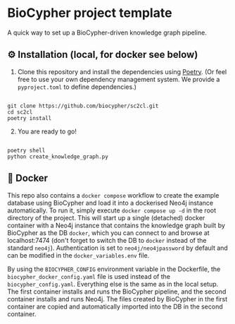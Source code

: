 # BioCypher project template
A quick way to set up a BioCypher-driven knowledge graph pipeline.

## ⚙️ Installation (local, for docker see below)
1. Clone this repository and install the dependencies using
[Poetry](https://python-poetry.org/). (Or feel free to use your own dependency
management system. We provide a `pyproject.toml` to define dependencies.)

```{bash}

git clone https://github.com/biocypher/sc2cl.git
cd sc2cl
poetry install

```
2. You are ready to go!

```{bash}

poetry shell
python create_knowledge_graph.py

```

## 🐳 Docker

This repo also contains a `docker compose` workflow to create the example
database using BioCypher and load it into a dockerised Neo4j instance
automatically. To run it, simply execute `docker compose up -d` in the root 
directory of the project. This will start up a single (detached) docker
container with a Neo4j instance that contains the knowledge graph built by
BioCypher as the DB `docker`, which you can connect to and browse at 
localhost:7474 (don't forget to switch the DB to `docker` instead of the 
standard `neo4j`). Authentication is set to `neo4j/neo4jpassword` by default
and can be modified in the `docker_variables.env` file.

By using the `BIOCYPHER_CONFIG` environment variable in the Dockerfile, the
`biocypher_docker_config.yaml` file is used instead of the 
`biocypher_config.yaml`. Everything else is the same as in the local setup. The
first container installs and runs the BioCypher pipeline, and the second
container installs and runs Neo4j. The files created by BioCypher in the first
container are copied and automatically imported into the DB in the second
container.
